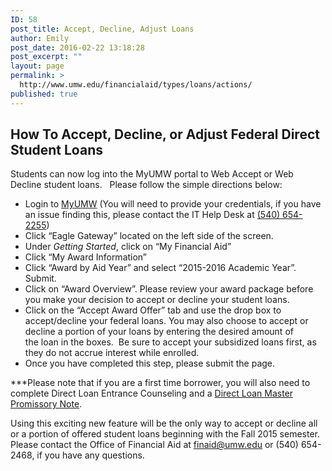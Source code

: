 ```yaml
---
ID: 58
post_title: Accept, Decline, Adjust Loans
author: Emily
post_date: 2016-02-22 13:18:28
post_excerpt: ""
layout: page
permalink: >
  http://www.umw.edu/financialaid/types/loans/actions/
published: true
---
```

<h2>How To Accept, Decline, or Adjust Federal Direct Student Loans</h2>
Students can now log into the MyUMW portal to Web Accept or Web Decline student loans.   Please follow the simple directions below:
<ul>
	<li>Login to <a href="https://auth.umw.edu/authenticationendpoint/login.do?passiveAuth=false&amp;forceAuth=false&amp;commonAuthCallerPath=%2Fcas%2Flogin%3Bredirect%3DaHR0cHM6Ly9vcmdzeW5jLmNvbS9jYXMvdW5pdmVyc2l0eS1vZi1tYXJ5LXdhc2hpbmd0b24%3BsamlLogin%3Dfalse&amp;relyingParty=&amp;type=samlsso&amp;sessionDataKey=f29478c8-1867-49bd-b253-e06a9f254619&amp;relyingParty=&amp;type=samlsso&amp;sp=default&amp;isSaaSApp=true&amp;authenticators=BasicAuthenticator:LOCAL">MyUMW</a> (You will need to provide your credentials, if you have an issue finding this, please contact the IT Help Desk at <a href="tel:%28540%29%20654-2255">(540) 654-2255</a>)</li>
	<li>Click “Eagle Gateway” located on the left side of the screen.</li>
	<li>Under <em>Getting Started</em>, click on “My Financial Aid”</li>
	<li>Click “My Award Information”</li>
	<li>Click “Award by Aid Year” and select “2015-2016 Academic Year”. Submit.</li>
	<li>Click on “Award Overview”. Please review your award package before you make your decision to accept or decline your student loans.</li>
	<li>Click on the “Accept Award Offer” tab and use the drop box to accept/decline your federal loans. You may also choose to accept or decline a portion of your loans by entering the desired amount of the loan in the boxes.  Be sure to accept your subsidized loans first, as they do not accrue interest while enrolled.</li>
	<li>Once you have completed this step, please submit the page.</li>
</ul>
***Please note that if you are a first time borrower, you will also need to complete Direct Loan Entrance Counseling and a <a href="http://www.studentloans.gov">Direct Loan Master Promissory Note</a>.

Using this exciting new feature will be the only way to accept or decline all or a portion of offered student loans beginning with the Fall 2015 semester. Please contact the Office of Financial Aid at <a href="mailto:finaid@umw.edu">finaid@umw.edu</a> or (540) 654-2468, if you have any questions.